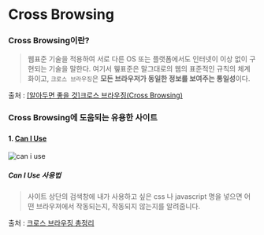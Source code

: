 # Cross Browsing

### Cross Browsing이란?

> 웹표준 기술을 적용하여 서로 다른 OS 또는 플랫폼에서도 인터넷이 이상 없이 구현되는 기술을 말한다. 여기서 윂표준은 말그대로의 웹의 표준적인 규칙의 체계화이고, `크로스 브라우징`은 **모든 브라우저가 동일한 정보를 보여주는 통일성**이다.

출처 : [[알아두면 좋을 것]크로스 브라우징(Cross Browsing)](https://m.blog.naver.com/PostView.nhn?blogId=dahamee&logNo=220497784090&proxyReferer=https%3A%2F%2Fwww.google.com%2F)

### Cross Browsing에 도움되는 유용한 사이트

###

#### 1. [Can I Use](https://caniuse.com/)

![can i use](https://hackya.com/wp-content/uploads/sites/2/2016/07/can_i_use.jpg)

##### Can I Use 사용법

>사이트 상단의 검색창에 내가 사용하고 싶은 css 나 javascript 명을 넣으면 어떤 브라우져에서 작동되는지, 작동되지 않는지를 알려줍니다.


출처 : [크로스 브라우징 총정리](https://hackya.com/kr/%ED%81%AC%EB%A1%9C%EC%8A%A4-%EB%B8%8C%EB%9D%BC%EC%9A%B0%EC%A7%95-%EC%B4%9D%EC%A0%95%EB%A6%AC/)
